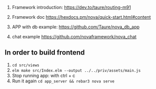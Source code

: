 
1. Framework introduction: 
https://dev.to/taure/routing-m91
2. Framework doc
https://hexdocs.pm/nova/quick-start.html#content
3. APP with db example:
https://github.com/Taure/nova_db_app

4. chat example
https://github.com/novaframework/nova_chat


## In order to build frontend
1. `cd src/views`
2. `elm make src/Index.elm --output ../../priv/assets/main.js`
3. Stop running app: with ctrl + c
4. Run it again `cd app_server && rebar3 nova serve`